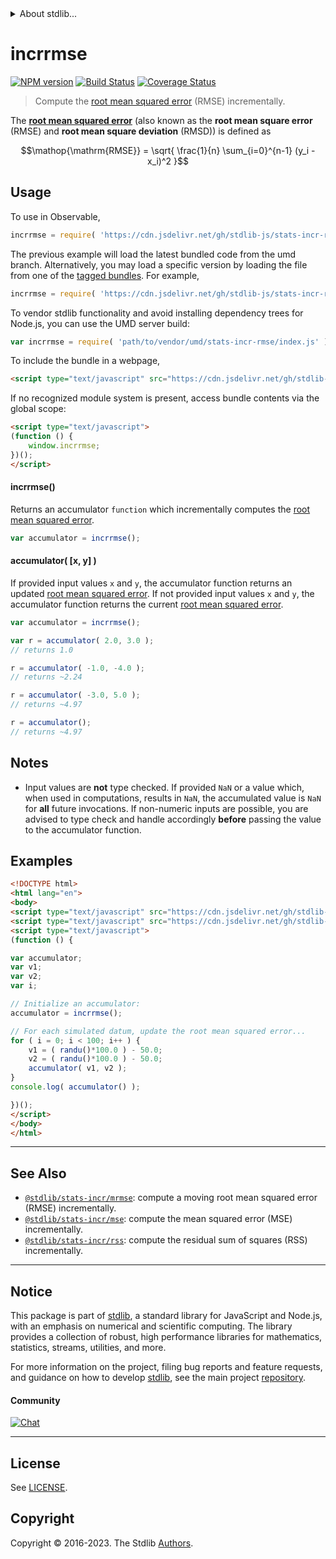 <!--

@license Apache-2.0

Copyright (c) 2018 The Stdlib Authors.

Licensed under the Apache License, Version 2.0 (the "License");
you may not use this file except in compliance with the License.
You may obtain a copy of the License at

   http://www.apache.org/licenses/LICENSE-2.0

Unless required by applicable law or agreed to in writing, software
distributed under the License is distributed on an "AS IS" BASIS,
WITHOUT WARRANTIES OR CONDITIONS OF ANY KIND, either express or implied.
See the License for the specific language governing permissions and
limitations under the License.

-->


<details>
  <summary>
    About stdlib...
  </summary>
  <p>We believe in a future in which the web is a preferred environment for numerical computation. To help realize this future, we've built stdlib. stdlib is a standard library, with an emphasis on numerical and scientific computation, written in JavaScript (and C) for execution in browsers and in Node.js.</p>
  <p>The library is fully decomposable, being architected in such a way that you can swap out and mix and match APIs and functionality to cater to your exact preferences and use cases.</p>
  <p>When you use stdlib, you can be absolutely certain that you are using the most thorough, rigorous, well-written, studied, documented, tested, measured, and high-quality code out there.</p>
  <p>To join us in bringing numerical computing to the web, get started by checking us out on <a href="https://github.com/stdlib-js/stdlib">GitHub</a>, and please consider <a href="https://opencollective.com/stdlib">financially supporting stdlib</a>. We greatly appreciate your continued support!</p>
</details>

# incrrmse

[![NPM version][npm-image]][npm-url] [![Build Status][test-image]][test-url] [![Coverage Status][coverage-image]][coverage-url] <!-- [![dependencies][dependencies-image]][dependencies-url] -->

> Compute the [root mean squared error][root-mean-squared-error] (RMSE) incrementally.

<section class="intro">

The [**root mean squared error**][root-mean-squared-error] (also known as the **root mean square error** (RMSE) and **root mean square deviation** (RMSD)) is defined as

<!-- <equation class="equation" label="eq:root_mean_squared_error" align="center" raw="\operatorname{RMSE} = \sqrt{ \frac{1}{n} \sum_{i=0}^{n-1} (y_i - x_i)^2 }" alt="Equation for the root mean squared error."> -->

```math
\mathop{\mathrm{RMSE}} = \sqrt{ \frac{1}{n} \sum_{i=0}^{n-1} (y_i - x_i)^2 }
```

<!-- <div class="equation" align="center" data-raw-text="\operatorname{RMSE} = \sqrt{ \frac{1}{n} \sum_{i=0}^{n-1} (y_i - x_i)^2 }" data-equation="eq:root_mean_squared_error">
    <img src="https://cdn.jsdelivr.net/gh/stdlib-js/stdlib@831e7903fe8f57ea6c3ccab4bf697bc45c3c1934/lib/node_modules/@stdlib/stats/incr/rmse/docs/img/equation_root_mean_squared_error.svg" alt="Equation for the root mean squared error.">
    <br>
</div> -->

<!-- </equation> -->

</section>

<!-- /.intro -->



<section class="usage">

## Usage

To use in Observable,

```javascript
incrrmse = require( 'https://cdn.jsdelivr.net/gh/stdlib-js/stats-incr-rmse@umd/browser.js' )
```
The previous example will load the latest bundled code from the umd branch. Alternatively, you may load a specific version by loading the file from one of the [tagged bundles](https://github.com/stdlib-js/stats-incr-rmse/tags). For example,

```javascript
incrrmse = require( 'https://cdn.jsdelivr.net/gh/stdlib-js/stats-incr-rmse@v0.1.0-umd/browser.js' )
```

To vendor stdlib functionality and avoid installing dependency trees for Node.js, you can use the UMD server build:

```javascript
var incrrmse = require( 'path/to/vendor/umd/stats-incr-rmse/index.js' )
```

To include the bundle in a webpage,

```html
<script type="text/javascript" src="https://cdn.jsdelivr.net/gh/stdlib-js/stats-incr-rmse@umd/browser.js"></script>
```

If no recognized module system is present, access bundle contents via the global scope:

```html
<script type="text/javascript">
(function () {
    window.incrrmse;
})();
</script>
```

#### incrrmse()

Returns an accumulator `function` which incrementally computes the [root mean squared error][root-mean-squared-error].

```javascript
var accumulator = incrrmse();
```

#### accumulator( \[x, y] )

If provided input values `x` and `y`, the accumulator function returns an updated [root mean squared error][root-mean-squared-error]. If not provided input values `x` and `y`, the accumulator function returns the current [root mean squared error][root-mean-squared-error].

```javascript
var accumulator = incrrmse();

var r = accumulator( 2.0, 3.0 );
// returns 1.0

r = accumulator( -1.0, -4.0 );
// returns ~2.24

r = accumulator( -3.0, 5.0 );
// returns ~4.97

r = accumulator();
// returns ~4.97
```

</section>

<!-- /.usage -->

<section class="notes">

## Notes

-   Input values are **not** type checked. If provided `NaN` or a value which, when used in computations, results in `NaN`, the accumulated value is `NaN` for **all** future invocations. If non-numeric inputs are possible, you are advised to type check and handle accordingly **before** passing the value to the accumulator function.

</section>

<!-- /.notes -->

<section class="examples">

## Examples

<!-- eslint no-undef: "error" -->

```html
<!DOCTYPE html>
<html lang="en">
<body>
<script type="text/javascript" src="https://cdn.jsdelivr.net/gh/stdlib-js/random-base-randu@umd/browser.js"></script>
<script type="text/javascript" src="https://cdn.jsdelivr.net/gh/stdlib-js/stats-incr-rmse@umd/browser.js"></script>
<script type="text/javascript">
(function () {

var accumulator;
var v1;
var v2;
var i;

// Initialize an accumulator:
accumulator = incrrmse();

// For each simulated datum, update the root mean squared error...
for ( i = 0; i < 100; i++ ) {
    v1 = ( randu()*100.0 ) - 50.0;
    v2 = ( randu()*100.0 ) - 50.0;
    accumulator( v1, v2 );
}
console.log( accumulator() );

})();
</script>
</body>
</html>
```

</section>

<!-- /.examples -->

<!-- Section for related `stdlib` packages. Do not manually edit this section, as it is automatically populated. -->

<section class="related">

* * *

## See Also

-   <span class="package-name">[`@stdlib/stats-incr/mrmse`][@stdlib/stats/incr/mrmse]</span><span class="delimiter">: </span><span class="description">compute a moving root mean squared error (RMSE) incrementally.</span>
-   <span class="package-name">[`@stdlib/stats-incr/mse`][@stdlib/stats/incr/mse]</span><span class="delimiter">: </span><span class="description">compute the mean squared error (MSE) incrementally.</span>
-   <span class="package-name">[`@stdlib/stats-incr/rss`][@stdlib/stats/incr/rss]</span><span class="delimiter">: </span><span class="description">compute the residual sum of squares (RSS) incrementally.</span>

</section>

<!-- /.related -->

<!-- Section for all links. Make sure to keep an empty line after the `section` element and another before the `/section` close. -->


<section class="main-repo" >

* * *

## Notice

This package is part of [stdlib][stdlib], a standard library for JavaScript and Node.js, with an emphasis on numerical and scientific computing. The library provides a collection of robust, high performance libraries for mathematics, statistics, streams, utilities, and more.

For more information on the project, filing bug reports and feature requests, and guidance on how to develop [stdlib][stdlib], see the main project [repository][stdlib].

#### Community

[![Chat][chat-image]][chat-url]

---

## License

See [LICENSE][stdlib-license].


## Copyright

Copyright &copy; 2016-2023. The Stdlib [Authors][stdlib-authors].

</section>

<!-- /.stdlib -->

<!-- Section for all links. Make sure to keep an empty line after the `section` element and another before the `/section` close. -->

<section class="links">

[npm-image]: http://img.shields.io/npm/v/@stdlib/stats-incr-rmse.svg
[npm-url]: https://npmjs.org/package/@stdlib/stats-incr-rmse

[test-image]: https://github.com/stdlib-js/stats-incr-rmse/actions/workflows/test.yml/badge.svg?branch=v0.1.0
[test-url]: https://github.com/stdlib-js/stats-incr-rmse/actions/workflows/test.yml?query=branch:v0.1.0

[coverage-image]: https://img.shields.io/codecov/c/github/stdlib-js/stats-incr-rmse/main.svg
[coverage-url]: https://codecov.io/github/stdlib-js/stats-incr-rmse?branch=main

<!--

[dependencies-image]: https://img.shields.io/david/stdlib-js/stats-incr-rmse.svg
[dependencies-url]: https://david-dm.org/stdlib-js/stats-incr-rmse/main

-->

[chat-image]: https://img.shields.io/gitter/room/stdlib-js/stdlib.svg
[chat-url]: https://app.gitter.im/#/room/#stdlib-js_stdlib:gitter.im

[stdlib]: https://github.com/stdlib-js/stdlib

[stdlib-authors]: https://github.com/stdlib-js/stdlib/graphs/contributors

[umd]: https://github.com/umdjs/umd
[es-module]: https://developer.mozilla.org/en-US/docs/Web/JavaScript/Guide/Modules

[deno-url]: https://github.com/stdlib-js/stats-incr-rmse/tree/deno
[umd-url]: https://github.com/stdlib-js/stats-incr-rmse/tree/umd
[esm-url]: https://github.com/stdlib-js/stats-incr-rmse/tree/esm
[branches-url]: https://github.com/stdlib-js/stats-incr-rmse/blob/main/branches.md

[stdlib-license]: https://raw.githubusercontent.com/stdlib-js/stats-incr-rmse/main/LICENSE

[root-mean-squared-error]: https://en.wikipedia.org/wiki/Root-mean-square_deviation

<!-- <related-links> -->

[@stdlib/stats/incr/mrmse]: https://github.com/stdlib-js/stats-incr-mrmse/tree/umd

[@stdlib/stats/incr/mse]: https://github.com/stdlib-js/stats-incr-mse/tree/umd

[@stdlib/stats/incr/rss]: https://github.com/stdlib-js/stats-incr-rss/tree/umd

<!-- </related-links> -->

</section>

<!-- /.links -->
